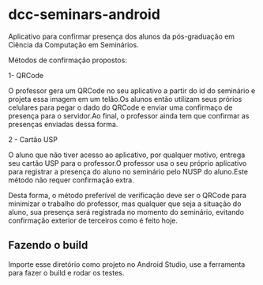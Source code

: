 # dcc-seminars-android

Aplicativo para confirmar presença dos alunos da pós-graduação em Ciência da Computação em Seminários.

Métodos de confirmação propostos:

1- QRCode

  O professor gera um QRCode no seu aplicativo a partir do id do seminário e projeta essa imagem em um telão.Os alunos então utilizam seus prórios celulares para pegar o dado do QRCode e enviar uma confirmaço de presença para o servidor.Ao final, o professor ainda tem que confirmar as presenças enviadas dessa forma.
  
2 - Cartão USP

  O aluno que não tiver acesso ao aplicativo, por qualquer motivo, entrega seu cartão USP para o professor.O professor usa o seu próprio aplicativo para registrar a presença do aluno no seminário pelo NUSP do aluno.Este método não requer confirmação extra.
  
Desta forma, o método preferível de verificação deve ser o QRCode para minimizar o trabalho do professor, mas qualquer que seja a situação do aluno, sua presença será registrada no momento do seminário, evitando confirmação exterior de terceiros como é feito hoje.

## Fazendo o build

Importe esse diretório como projeto no Android Studio, use a ferramenta para fazer o build e rodar os testes.
